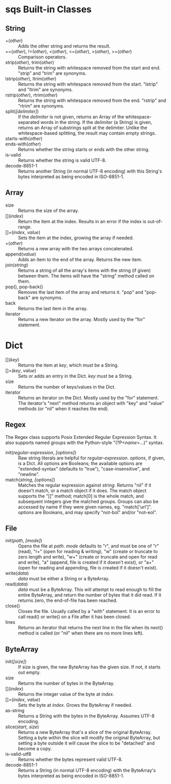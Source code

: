 sqs Built-in Classes
=====

## String

<dl>

<dt> +(<i>other</i>) </dt>
<dd> Adds the other string and returns the result. <dd>

<dt>==(<i>other</i>), !=(<i>other</i>), <(<i>other</i>), <=(<i>other</i>), >(<i>other</i>), >=(<i>other</i>) </dt>
<dd> Comparison operators. </dd>

<dt> strip(<i>other</i>), trim(<i>other</i>) </dt>
<dd> Returns the string with whitespace removed from the start and end.  "strip" and "trim" are synonyms. </dd>
<dt> lstrip(<i>other</i>), ltrim(<i>other</i>) </dt>
<dd> Returns the string with whitespace removed from the start.  "lstrip" and "ltrim" are synonyms. </dd>
<dt> rstrip(<i>other</i>), rtrim(<i>other</i>) </dt>
<dd> Returns the string with whitespace removed from the end.  "rstrip" and "rtrim" are synonyms. </dd>

<dt> split(<i>[delimiter]</i>) </dt>
<dd>
If the <i>delimiter</i> is not given, returns an Array of the whitespace-separated words in the string.
If the <i>delimiter</i> (a String) is given, returns an Array of substrings split at the delimiter.  Unlike the whitespace-based splitting, the result may contain empty strings.
</dd>

<dt> starts-with(<i>other</i>) </dt>
<dt> ends-with(<i>other</i>) </dt>
<dd> Returns whether the string starts or ends with the other string. </dd>

<dt> is-valid </dt>
<dd> Returns whether the string is valid UTF-8. </dd>

<dt> decode-8851-1 </dt>
<dd> Returns another String (in normal UTF-8 encoding) with this String's bytes interpreted as being encoded in ISO-8851-1. </dd>

</dl>


## Array

<dl>

<dt> size </dt>
<dd> Returns the size of the array. </dd>

<dt> [](<i>index</i>) </dt>
<dd> Return the item at the index.  Results in an error if the index is out-of-range. </dd>

<dt> []=(<i>index</i>, <i>value</i>) </dt>
<dd> Sets the item at the index, growing the array if needed. </dd>

<dt> +(<i>other</i>) </dt>
<dd> Returns a new array with the two arrays concatenated. </dd>

<dt> append(<i>value</i>) </dt>
<dd> Adds an item to the end of the array.  Returns the new item. </dd>

<dt> join(<i>string</i>) </dt>
<dd> Returns a string of all the array's items with the string (if given) between them. The items will have the "string" method called on them.  </dd>

<dt> pop(), pop-back() </dt>
<dd> Removes the last item of the array and returns it.  "pop" and "pop-back" are synonyms. </dd>

<dt> back </dt>
<dd> Returns the last item in the array. </dd>

<dt> iterator </dt>
<dd> Returns a new iterator on the array.  Mostly used by the "for" statement. </dd>

</dl>

# Dict

<dl>

<dt> [](<i>key</i>) </dt>
<dd> Returns the item at <i>key</i>, which must be a String. </dd>

<dt> []=(<i>key</i>, <i>value</i>) </dt>
<dd> Sets or adds an entry in the Dict.  <i>key</i> must be a String. </dd>

<dt> size </dt>
<dd> Returns the number of keys/values in the Dict. </dd>

<dt> iterator </dt>
<dd> Returns an iterator on the Dict.  Mostly used by the "for" statement.  The iterator's "next" method returns an object with "key" and "value" methods (or "nil" when it reaches the end). </dd>

</dl>


## Regex

The Regex class supports Posix Extended Regular Expression Syntax.  It also supports named groups with the Python-style "(?P<<i>name</i>>...)" syntax.

<dl>

<dt> init(<i>regular-expression</i>, <i>[options]</i>) <dt>
<dd> Raw string literals are helpful for <i>regular-expression</i>.  <i>options</i>, if given, is a Dict.  All options are Booleans; the available options are "extended-syntax" (defaults to "true"), "case-insensitive", and "newline". </dd>

<dt> match(<i>string</i>, <i>[options]</i>) </dt>
<dd> Matches the regular expression against <i>string</i>.  Returns "nil" if it doesn't match, or a match object if it does.  The match object supports the "[]" method; match[0] is the whole match, and subsequent integers give the matched groups.  Groups can also be accessed by name if they were given names, eg. "match['url']".  <i>options</i> are Booleans, and may specify "not-bol" and/or "not-eol". </dd>

</dl>


## File

<dl>

<dt> init(<i>path</i>, <i>[mode]</i>) </dt>
<dd> Opens the file at <i>path</i>.  <i>mode</i> defaults to "r", and must be one of "r" (read), "r+" (open for reading & writing), "w" (create or truncate to zero length and write), "w+" (create or truncate and open for read and write), "a" (append, file is created if it doesn't exist), or "a+" (open for reading and appending, file is created if it doesn't exist). </dd>

<dt> write(<i>data</i>) </dt>
<dd> <i>data</i> must be either a String or a ByteArray. </dd>

<dt> read(<i>data</i>) </dt>
<dd> <i>data</i> must be a ByteArray.  This will attempt to read enough to fill the entire ByteArray, and return the number of bytes that it did read.  If it returns zero, the end-of-file has been reached. </dd>

<dt> close() </dt>
<dd> Closes the file.  Usually called by a "with" statement.  It is an error to call read() or write() on a File after it has been closed. </dd>

<dt> lines </dt>
<dd> Returns an iterator that returns the next line in the file when its next() method is called (or "nil" when there are no more lines left). </dd>

</dl>


## ByteArray

<dl>

<dt> init(<i>[size]</i>) <dt>
<dd> If size is given, the new ByteArray has the given size.  If not, it starts out empty. </dd>

<dt> size </dt>
<dd> Returns the number of bytes in the ByteArray. </dd>

<dt> [](<i>index</i>) </dt>
<dd> Returns the integer value of the byte at <i>index</i>. </dd>

<dt> []=(<i>index</i>, <i>value</i>) </dt>
<dd> Sets the byte at <i>index</i>. Grows the ByteArray if needed. </dd>

<dt> as-string </dt>
<dd> Returns a String with the bytes in the ByteArray.  Assumes UTF-8 encoding. </dd>

<dt> slice(<i>start</i>, <i>size</i>) </dt>
<dd> Returns a new ByteArray that's a slice of the original ByteArray.  Setting a byte within the slice will modify the original ByteArray, but setting a byte outside it will cause the slice to be "detached" and become a copy. </dd>

<dt> is-valid-utf8 </dt>
<dd> Returns whether the bytes represent valid UTF-8. </dd>

<dt> decode-8851-1 </dt>
<dd> Returns a String (in normal UTF-8 encoding) with the ByteArray's bytes interpreted as being encoded in ISO-8851-1. </dd>
	
</dl>



